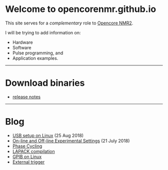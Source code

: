 # Welcome to opencorenmr.github.io

This site serves for a _complementary_ role to [Opencore NMR2](http://kuchem.kyoto-u.ac.jp/bun/indiv/takezo/opencorenmr2/index.html).

I will be trying to add information on:
 - Hardware
 - Software
 - Pulse programming, and
 - Application examples.

- - -

# Download binaries
- [release notes](release/release.md)

- - -

# Blog
- [USB setup on Linux](blog/USBSetupOnLinux.md) (25 Aug 2018)
- [On-line and Off-line Experimental Settings](blog/onLineAndOffLineExpSettings/onLineAndOffLineExpSettings.md) (21 July 2018)
- [Phase Cycling](blog/phaseCycle.md)
- [LAPACK compilation](blog/lapack.md)
- [GPIB on Linux](blog/gpibOnLinux.md)
- [External trigger](blog/extTrig.md)
